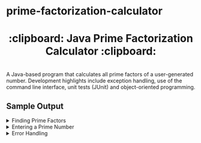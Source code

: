 # prime-factorization-calculator


<div align="center">
  <h1>:clipboard: Java Prime Factorization Calculator :clipboard:</h1>
</div>
<br>
A Java-based program that calculates all prime factors of a user-generated number. Development highlights include exception handling, use of the command line interface, unit tests (JUnit) and object-oriented programming.

## Sample Output

<details>
  <summary>Finding Prime Factors</summary>
    <br>
    <p>(1) Get prime factors</p>
    <p>(2) Exit</p>
    <p>Choose an option >> <strong>1</strong></p>
    <p>Please enter an integer >> <strong>231</strong></p>
    <p>3, 7, 11</p>
    <br>
    <p>(1) Get prime factors</p>
    <p>(2) Exit</p>
    <p>Choose an option >> <strong>2</strong></p>
    <br>
    <p>Goodbye!</p>
</details>

<details>
  <summary>Entering a Prime Number</summary>
    <br>
    <p>(1) Get prime factors</p>
    <p>(2) Exit</p>
    <p>Choose an option >> <strong>1</strong></p>
    <p>Please enter an integer >> <strong>17</strong></p>
    <p>17 is a prime number</p>
    <br>
    <p>(1) Get prime factors</p>
    <p>(2) Exit</p>
    <p>Choose an option >> <strong>2</strong></p>
    <br>
    <p>Goodbye!</p>
</details>

<details>
  <summary>Error Handling</summary>
    <br>
    <p>(1) Get prime factors</p>
    <p>(2) Exit</p>
    <p>Choose an option >> <strong>abc/|&</strong></p>
    <p>Error: Please enter a valid choice.</p>
    <br>
    <br>
    <p>(1) Get prime factors</p>
    <p>(2) Exit</p>
    <p>Choose an option >> <strong>1</strong></p>
    <p>Please enter an integer >> <strong>efg123</strong></p>
    <p>Error: Please enter a valid whole number.</p>
</details>
